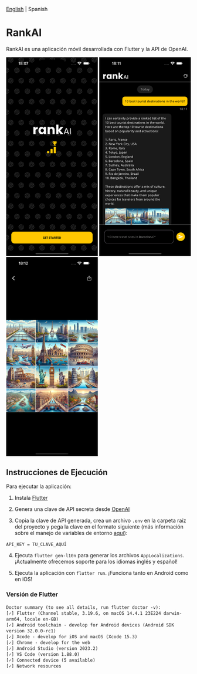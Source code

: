 [English](README.md) | Spanish


# RankAI

RankAI es una aplicación móvil desarrollada con Flutter y la API de OpenAI.

<p float="left">
  <img src="./previews/splash.png" width="250" />
  <img src="./previews/chat.png" width="250" /> 
  <img src="./previews/image_preview.png" width="250" />
</p>

## Instrucciones de Ejecución

Para ejecutar la aplicación:

1. Instala [Flutter](https://docs.flutter.dev/get-started/install)

2. Genera una clave de API secreta desde [OpenAI](https://openai.com/api/)

3. Copia la clave de API generada, crea un archivo `.env` en la carpeta raíz del proyecto y pega la clave en el formato siguiente (más información sobre el manejo de variables de entorno [aquí](https://pub.dev/packages/flutter_dotenv)):

```
API_KEY = TU_CLAVE_AQUÍ
```

4. Ejecuta `flutter gen-l10n` para generar los archivos `AppLocalizations`. ¡Actualmente ofrecemos soporte para los idiomas inglés y español!

5. Ejecuta la aplicación con `flutter run`. ¡Funciona tanto en Android como en iOS!

### Versión de Flutter

```
Doctor summary (to see all details, run flutter doctor -v):
[✓] Flutter (Channel stable, 3.19.6, on macOS 14.4.1 23E224 darwin-arm64, locale en-GB)
[✓] Android toolchain - develop for Android devices (Android SDK version 32.0.0-rc1)
[✓] Xcode - develop for iOS and macOS (Xcode 15.3)
[✓] Chrome - develop for the web
[✓] Android Studio (version 2023.2)
[✓] VS Code (version 1.88.0)
[✓] Connected device (5 available)            
[✓] Network resources
```
